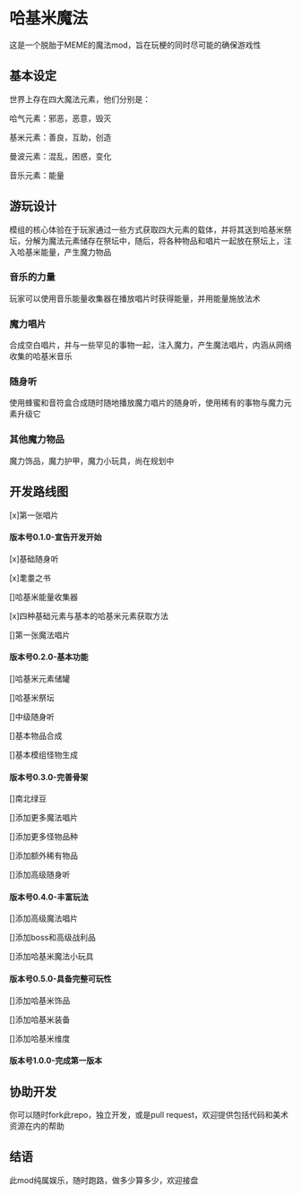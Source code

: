 # 哈基米魔法

这是一个脱胎于MEME的魔法mod，旨在玩梗的同时尽可能的确保游戏性

## 基本设定

世界上存在四大魔法元素，他们分别是：

哈气元素：邪恶，恶意，毁灭

基米元素：善良，互助，创造

曼波元素：混乱，困惑，变化

音乐元素：能量

## 游玩设计

模组的核心体验在于玩家通过一些方式获取四大元素的载体，并将其送到哈基米祭坛，分解为魔法元素储存在祭坛中，随后，将各种物品和唱片一起放在祭坛上，注入哈基米能量，产生魔力物品

### 音乐的力量

玩家可以使用音乐能量收集器在播放唱片时获得能量，并用能量施放法术

### 魔力唱片

合成空白唱片，并与一些罕见的事物一起，注入魔力，产生魔法唱片，内涵从网络收集的哈基米音乐

### 随身听

使用蜂蜜和音符盒合成随时随地播放魔力唱片的随身听，使用稀有的事物与魔力元素升级它

### 其他魔力物品

魔力饰品，魔力护甲，魔力小玩具，尚在规划中

## 开发路线图

[x]第一张唱片

#### 版本号0.1.0-宣告开发开始

[x]基础随身听

[x]耄耋之书

[]哈基米能量收集器

[x]四种基础元素与基本的哈基米元素获取方法

[]第一张魔法唱片

#### 版本号0.2.0-基本功能

[]哈基米元素储罐

[]哈基米祭坛

[]中级随身听

[]基本物品合成

[]基本模组怪物生成


#### 版本号0.3.0-完善骨架

[]南北绿豆

[]添加更多魔法唱片

[]添加更多怪物品种

[]添加额外稀有物品

[]添加高级随身听

#### 版本号0.4.0-丰富玩法

[]添加高级魔法唱片

[]添加boss和高级战利品

[]添加哈基米魔法小玩具

#### 版本号0.5.0-具备完整可玩性

[]添加哈基米饰品

[]添加哈基米装备

[]添加哈基米维度

#### 版本号1.0.0-完成第一版本

## 协助开发

你可以随时fork此repo，独立开发，或是pull request，欢迎提供包括代码和美术资源在内的帮助

## 结语

此mod纯属娱乐，随时跑路，做多少算多少，欢迎接盘